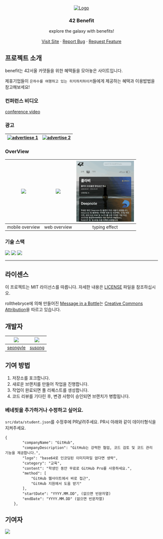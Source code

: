 <br />
<div align="center">
  <a href="https://github.com/42Benefit/benefit">
    <img src="./docs/images/bottle.gif" alt="Logo" width="420" height="420">
  </a>

  <h3 align="center">42 Benefit</h3>

  <p align="center">
    explore the galaxy with benefits!
    <br />
    <br />
    <a href="https://benefit.42seoul.link/">Visit Site</a>
    ·
    <a href="https://github.com/42Benefit/benefit/issues">Report Bug</a>
    ·
    <a href="https://github.com/42Benefit/benefit/issues">Request Feature</a>
  </p>
</div>

## 프로젝트 소개

benefit는 42서울 카뎃들을 위한 혜택들을 모아놓은 사이트입니다.

제휴기업들이 `은하수를 여행하고 있는 히치하치하이커`들에게 제공하는 혜택과 이용밥법을 참고해보세요!

### 컨퍼런스 비디오
[conference video](http://www.youtube.com/watch?v=VDQbgno9Zw8)

### 광고

| [![advertiese 1](http://img.youtube.com/vi/Oi8xf-m5zAo/0.jpg)](http://www.youtube.com/watch?v=Oi8xf-m5zAo) | [![advertise 2](http://img.youtube.com/vi/-HCu_mi_mmk/0.jpg)](http://www.youtube.com/watch?v=-HCu_mi_mmk)|
| :--: | :--: |

### OverView
|<img src="./docs/images/demo_mobile.gif" height=200> |<img src="./docs/images/demo_web.gif" height=200 > | <img src="./docs/images/typing_effect.gif" height=200> | 
| :--: | :--: | :--: |
| mobile overview | web overview | typing effect |
### 기술 스택

<img src="https://img.shields.io/badge/Vercel-000000?style=for-the-badge&logo=Vercel&logoColor=#000000">
<img src="https://img.shields.io/badge/Three.js-000000?style=for-the-badge&logo=Three.js&logoColor=#000000">
<img src="https://img.shields.io/badge/svelte kit-E34F26?style=for-the-badge&logo=svelte&logoColor=white"> 

---


## 라이센스

이 프로젝트는 MIT 라이선스를 따릅니다. 자세한 내용은 [LICENSE](LICENSE) 파일을 참조하십시오. 

rollthebryce에 의해 만들어진 [Message in a Bottle](https://skfb.ly/6YYwn)는 [Creative Commons Attribution](http://creativecommons.org/licenses/by/4.0/)을 따르고 있습니다.

## 개발자
|<img src="https://avatars.githubusercontent.com/u/62806979" height=80>|<img src="https://avatars.githubusercontent.com/u/38645951?v=4" height=80>
|:-:|:-:|
|[seongyle](https://github.com/YeonSeong-Lee)|[susong](https://github.com/SeungWoonSong)|


## 기여 방법

1. 저장소를 포크합니다.
2. 새로운 브랜치를 만들어 작업을 진행합니다.
3. 작업이 완료되면 풀 리퀘스트를 생성합니다.
4. 코드 리뷰를 기다린 후, 변경 사항이 승인되면 브랜치가 병합됩니다.

### 베네핏을 추가하거나 수정하고 싶어요.

`src/data/student.json`를 수정후에 PR날려주세요. PR시 아래와 같이 데이터형식을 지켜주세요.

```
{
        "companyName": "GitHub",
        "companyDescription": "GitHub는 강력한 협업, 코드 검토 및 코드 관리 기능을 제공합니다.",
        "logo": "base64로 인코딩된 이미지파일 없다면 생략",
        "category": "교육",
        "content": "학생인 동안 무료로 GitHub Pro를 사용하세요.",
        "method": [
            "GitHub 웹사이트에서 바로 접근",
            "GitHub 지원에서 도움 받기"
        ],
        "startDate": "YYYY.MM.DD", (없으면 빈문자열)
        "endDate": "YYYY.MM.DD" (없으면 빈문자열)
    },
```

## 기여자

<a href="https://github.com/42Benefit/benefit/graphs/contributors">
  <img src="https://contrib.rocks/image?repo=42Benefit/benefit" />
</a>
